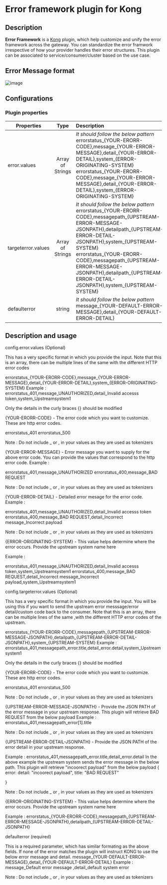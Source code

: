# Error framework plugin for Kong

## Description

<b>Error Framework</b> is a [Kong](https://getkong.org/) plugin, which help customize and unify the error framework across the gateway. You can standardize the error framwork irrespective of how your provider handles their error structures. This plugin can be associated to service/consumer/cluster based on the use case.

## Error Message format
![image](https://user-images.githubusercontent.com/45583515/135211399-443abfc8-39a6-4727-ab53-8d992d9ea38a.png)



## Configurations
### Plugin properties

| **Properties**        | **Type**          | **Description**  |
| ------------- |:-------------:| :-----|
| error.values   | Array of Strings | *It should follow the below pattern* <br/> errorstatus_{YOUR-ERORR-CODE},message_{YOUR-ERROR-MESSAGE},detail_{YOUR-ERROR-DETAIL},system_{ERROR-ORIGINATING-SYSTEM} <br/> errorstatus_{YOUR-ERORR-CODE},message_{YOUR-ERROR-MESSAGE},detail_{YOUR-ERROR-DETAIL},system_{ERROR-ORIGINATING-SYSTEM} 
| targeterror.values     | Array of Strings      |   *It should follow the below pattern* <br/> errorstatus_{YOUR-ERORR-CODE},messagepath_{UPSTREAM-ERROR-MESSAGE-JSONPATH},detailpath_{UPSTREAM-ERROR-DETAIL-JSONPATH},system_{UPSTREAM-SYSTEM}<br/> errorstatus_{YOUR-ERORR-CODE},messagepath_{UPSTREAM-ERROR-MESSAGE-JSONPATH},detailpath_{UPSTREAM-ERROR-DETAIL-JSONPATH},system_{UPSTREAM-SYSTEM}
| defaulterror | string      |   *It should follow the below pattern* <br/> message_{YOUR-DEFAULT-ERROR-MESSAGE},detail_{YOUR-DEFAULT-ERROR-DETAIL}  |


## Description and usage

config.error.values (Optional)

This has a very specific format in which you provide the input. Note that this is an array, there can be multiple lines of the same with the different HTTP error codes

 errorstatus_{YOUR-ERORR-CODE},message_{YOUR-ERROR-MESSAGE},detail_{YOUR-ERROR-DETAIL},system_{ERROR-ORIGINATING-SYSTEM}
 Example : errorstatus_401,message_UNAUTHORIZED,detail_Invalid accesss token,system_Upstreamsystem1

Only the details in the curly braces {} should be modified

{YOUR-ERORR-CODE} - The error code which you want to customize. These are http error codes.

errorstatus_401
errorstatus_500

Note : Do not include _ or , in your values as they are used as tokenizers

{YOUR-ERROR-MESSAGE} - Error message you want to supply for the above error code. You can provide the values that correspond to the http error code.
Example : 

errorstatus_401,message_UNAUTHORIZED
errorstatus_400,message_BAD REQUEST

Note : Do not include _ or , in your values as they are used as tokenizers

{YOUR-ERROR-DETAIL} - Detailed error mesage for the error code. 
Example : 

errorstatus_401,message_UNAUTHORIZED,detail_Invalid accesss token
errorstatus_400,message_BAD REQUEST,detail_Incorrect message_Incorrect payload

Note : Do not include _ or , in your values as they are used as tokenizers

{ERROR-ORIGINATING-SYSTEM} - This value helps determine where the error occurs. Provide the upstream system name here

Example : 

errorstatus_401,message_UNAUTHORIZED,detail_Invalid accesss token,system_Upstreamsystem1
errorstatus_400,message_BAD REQUEST,detail_Incorrect message_Incorrect payload,system_Upstreamsystem1



config.targeterror.values  (Optional)

This has a very specific format in which you provide the input. You will be using this if you want to send the upstream error messsage/error detail/custom code back to the consumer. Note that this is an array, there can be multiple lines of the same ,with the different HTTP error codes of the upstream.

 errorstatus_{YOUR-ERORR-CODE},messagepath_{UPSTREAM-ERROR-MESSAGE-JSONPATH},detailpath_{UPSTREAM-ERROR-DETAIL-JSONPATH},system_{UPSTREAM-SYSTEM}
 Example : errorstatus_401,messagepath_error.title,detail_error.detail,system_Upstreamsystem1

Only the details in the curly braces {} should be modified

{YOUR-ERORR-CODE} - The error code which you want to customize. These are http error codes.

errorstatus_401
errorstatus_500

Note : Do not include _ or , in your values as they are used as tokenizers

{UPSTREAM-ERROR-MESSAGE-JSONPATH} - Provide the JSON PATH of the error message in your upstream response. This plugin will retrieve  BAD REQUEST from the below payload
Example : 
errorstatus_401,messagepath_error[1].title

Note : Do not include _ or , in your values as they are used as tokenizers

{UPSTREAM-ERROR-DETAIL-JSONPATH} - Provide the JSON PATH of the error detail in your upstream response.

Example : 
errorstatus_401,messagepath_error.title,detail_error.detail
In the above example the upstream system sends the error message in the below path. This plugin will retrieve  "incoorect payload" from the below payload
{
    error:
        detail: "incoorect payload",
        title: "BAD REQUEST"

}

Note : Do not include _ or , in your values as they are used as tokenizers

{ERROR-ORIGINATING-SYSTEM} - This value helps determine where the error occurs. Provide the upstream system name here

Example : 
errorstatus_{YOUR-ERORR-CODE},messagepath_{UPSTREAM-ERROR-MESSAGE-JSONPATH},detailpath_{UPSTREAM-ERROR-DETAIL-JSONPATH}



defaulterror (required)

This is a required parameter, which has similar formating as the above fields. If none of the error matches the plugin will instruct KONG to use the below error message and detail.
message_{YOUR-DEFAULT-ERROR-MESSAGE},detail_{YOUR-DEFAULT-ERROR-DETAIL} 
Example : message_Default error message ,detail_default system error

Note : Do not include _ or , in your values as they are used as tokenizers
